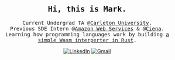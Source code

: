 <div align="center">
  <h2><samp> Hi, this is Mark. </samp></h2>
  <p><samp>
    Current Undergrad TA @<a href="https://carleton.ca/">Carleton University</a>.
    </br>
    Previous SDE Intern @<a href="https://aws.amazon.com/">Amazon Web Services</a> & @<a href="https://www.ciena.com/">Ciena</a>.
    </br>
    Learning how programming languages work by building <a href="https://github.com/InvalidPathException/wagmi">a simple Wasm interperter in Rust</a>.
    </br>
  </p></samp>
  
  [![LinkedIn](https://img.shields.io/badge/LinkedIn-0077B5?style=for-the-badge&logo=linkedin&logoColor=white)](https://ca.linkedin.com/in/m-z-ding)
  [![Gmail](https://img.shields.io/badge/Gmail-D14836?style=for-the-badge&logo=gmail&logoColor=white)](mailto:InvalidPathException@gmail.com)
  </br>
</div>
